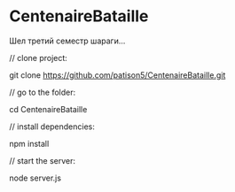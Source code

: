 # CentenaireBataille

Шел третий семестр шараги...








// clone project:

git clone https://github.com/patison5/CentenaireBataille.git








// go to the folder:

cd CentenaireBataille








// install dependencies:

npm install








// start the server:

node server.js
